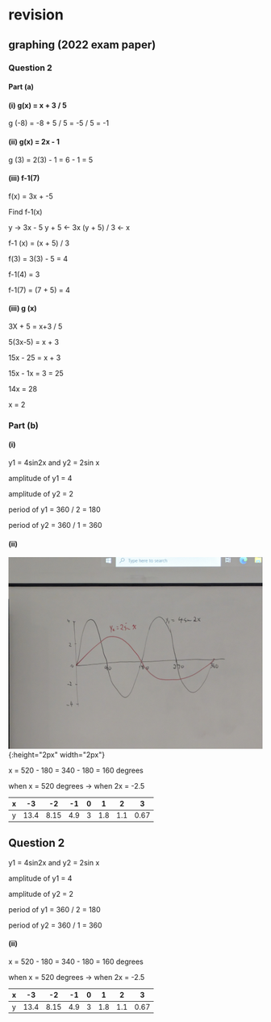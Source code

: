 # revision

## graphing (2022 exam paper)

### Question 2

#### Part (a)

#### (i) g(x) = x + 3 / 5

g (-8) = -8 + 5 / 5 = -5 / 5 = -1

#### (ii) g(x) = 2x - 1

g (3) = 2(3) - 1 = 6 - 1 = 5

#### (iii) f-1(7)

f(x) = 3x + -5

Find f-1(x)

y -> 3x - 5
y + 5 <- 3x
(y + 5) / 3 <- x

f-1 (x) = (x + 5) / 3

f(3) = 3(3) - 5 = 4

f-1(4) = 3

f-1(7) = (7 + 5) = 4

#### (iii) g (x)

3X + 5 = x+3 / 5

5(3x-5) = x + 3

15x - 25 = x + 3

15x - 1x = 3 = 25 

14x = 28

x = 2

### Part (b)

#### (i)

y1 = 4sin2x and y2 = 2sin x

amplitude of y1 = 4

amplitude of y2 = 2

period of y1 = 360 / 2 = 180

period of y2 = 360 / 1 = 360

#### (ii)

![1712589859481](image/Graphing/1712589859481.png){:height="2px" width="2px"}

x = 520 - 180 = 340 - 180 = 160 degrees

when x = 520 degrees -> when 2x = -2.5


| x | -3 | -2 | -1 | 0 | 1 | 2 | 3 |
|----------|----------|----------|----------|----------|----------|----------|----------|
| y | 13.4 |  8.15 |  4.9  |  3  |  1.8 |  1.1  |   0.67 |


## Question 2

y1 = 4sin2x and y2 = 2sin x

amplitude of y1 = 4

amplitude of y2 = 2

period of y1 = 360 / 2 = 180

period of y2 = 360 / 1 = 360




#### (ii)

x = 520 - 180 = 340 - 180 = 160 degrees

when x = 520 degrees -> when 2x = -2.5


| x | -3 | -2 | -1 | 0 | 1 | 2 | 3 |
|----------|----------|----------|----------|----------|----------|----------|----------|
| y | 13.4 |  8.15 |  4.9  |  3  |  1.8 |  1.1  |   0.67 |
